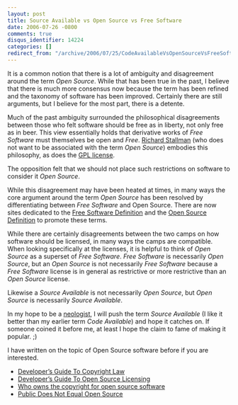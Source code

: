 ```yaml
---
layout: post
title: Source Available vs Open Source vs Free Software
date: 2006-07-26 -0800
comments: true
disqus_identifier: 14224
categories: []
redirect_from: "/archive/2006/07/25/CodeAvailableVsOpenSourceVsFreeSoftware.aspx/"
---
```


It is a common notion that there is a lot of ambiguity and disagreement
around the term *Open Source*. While that has been true in the past, I
believe that there is much more consensus now because the term has been
refined and the taxonomy of software has been improved. Certainly there
are still arguments, but I believe for the most part, there is a
detente.

Much of the past ambiguity surrounded the philosophical disagreements
between those who felt software should be free as in liberty, not only
free as in beer. This view essentially holds that derivative works of
*Free Software* must themselves be open and *Free*. [Richard
Stallman](http://en.wikipedia.org/wiki/Richard_Stallman "Richard Stallman on Wikipedia")
(who does not want to be associated with the term *Open Source*)
embodies this philosophy, as does the [GPL
license](http://www.gnu.org/licenses/gpl.txt "GPL License in Plain Text").

The opposition felt that we should not place such restrictions on
software to consider it *Open Source*.

While this disagreement may have been heated at times, in many ways the
core argument around the term *Open Source* has been resolved by
differentiating between *Free Software* and Open Source. There are now
sites dedicated to the [Free Software
Definition](http://www.gnu.org/philosophy/free-sw.html "Free Software Definition")
and the [Open Source
Definition](http://www.opensource.org/docs/definition.php "Open Source Definition")
to promote these terms.

While there are certainly disagreements between the two camps on how
software should be licensed, in many ways the camps are compatible. When
looking specifically at the licenses, it is helpful to think of *Open
Source* as a superset of *Free Software*. *Free Software* is necessarily
*Open Source*, but an *Open Source* is not necessarily *Free Software*
because a *Free Software* license is in general as restrictive or more
restrictive than an *Open Source* license.

Likewise a *Source Available* is not necessarily *Open Source*, but
*Open Source* is necessarily *Source Available*.

In my hope to be a
[neologist](http://www.thefreedictionary.com/neologist "Person who coins new words"),
I will push the term *Source Available* (I like it better than my
earlier term *Code Available*) and hope it catches on. If someone coined
it before me, at least I hope the claim to fame of making it popular. ;)

I have written on the topic of Open Source software before if you are
interested.

-   [Developer’s Guide To Copyright
    Law](http://haacked.com/archive/2006/01/24/TheDevelopersGuideToCopyrightLaw-Part1.aspx "Copyright Law")
-   [Developer’s Guide To Open Source
    Licensing](http://haacked.com/archive/2006/01/24/DevelopersGuideToOpenSourceSoftwareLicensing.aspx "Licensing")
-   [Who owns the copyright for open source
    software](http://haacked.com/archive/2006/01/26/WhoOwnstheCopyrightforAnOpenSourceProject.aspx "Who Owns The Copyright")
-   [Public Does Not Equal Open
    Source](http://haacked.com/archive/2006/04/25/OpenSourceDistinctionAndSearch.aspx "Open Source Distinction")


